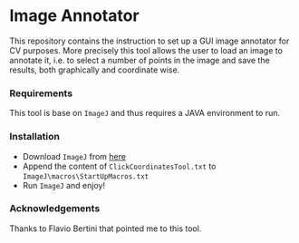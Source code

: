 # Image Annotator

This repository contains the instruction to set up a GUI image annotator for CV purposes. More precisely this tool allows the user to load an image to annotate it, i.e. to select a number of points in the image and save the results, both graphically and coordinate wise.

### Requirements

This tool is base on `ImageJ` and thus requires a JAVA environment to run.

### Installation

- Download `ImageJ` from [here](https://imagej.nih.gov/ij/download.html)
- Append the content of `ClickCoordinatesTool.txt` to `ImageJ\macros\StartUpMacros.txt`
- Run `ImageJ` and enjoy!

### Acknowledgements

Thanks to Flavio Bertini that pointed me to this tool.
